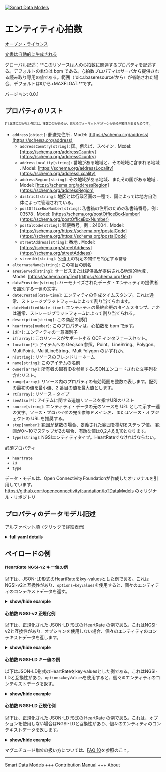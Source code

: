 <!-- 10-Header -->    
[![Smart Data Models](https://smartdatamodels.org/wp-content/uploads/2022/01/SmartDataModels_logo.png "Logo")](https://smartdatamodels.org)    
エンティティ心拍数    
=========<!-- /10-Header -->    
<!-- 15-License -->    
[オープン・ライセンス](https://github.com/smart-data-models//dataModel.OCF/blob/master/HeartRate/LICENSE.md)    
[文書は自動的に生成される](https://docs.google.com/presentation/d/e/2PACX-1vTs-Ng5dIAwkg91oTTUdt8ua7woBXhPnwavZ0FxgR8BsAI_Ek3C5q97Nd94HS8KhP-r_quD4H0fgyt3/pub?start=false&loop=false&delayms=3000#slide=id.gb715ace035_0_60)    
<!-- /15-License -->    
<!-- 20-Description -->    
グローバル記述：**このリソースは人の心拍数に関連するプロパティを記述する。デフォルトの単位は bpm である。心拍数プロパティはサーバから提供される読み取り専用の値である。範囲（'oic.r.baseresource'から）が省略された場合、デフォルトは0から+MAXFLOAT.**です。    
バージョン: 0.0.1    
<!-- /20-Description -->    
<!-- 30-PropertiesList -->    
## プロパティのリスト    
<sup><sub>[*] 属性に型がない場合は、複数の型があるか、異なるフォーマット/パターンがある可能性があるためです</sub></sup>。    
- `address[object]`: 郵送先住所  . Model: [https://schema.org/address](https://schema.org/address)	- `addressCountry[string]`: 国。例えば、スペイン  . Model: [https://schema.org/addressCountry](https://schema.org/addressCountry)    
	- `addressLocality[string]`: 番地がある地域と、その地域に含まれる地域  . Model: [https://schema.org/addressLocality](https://schema.org/addressLocality)    
	- `addressRegion[string]`: その地域がある地域、またその国がある地域  . Model: [https://schema.org/addressRegion](https://schema.org/addressRegion)    
	- `district[string]`: 地区とは行政区画の一種で、国によっては地方自治体によって管理されている。      
	- `postOfficeBoxNumber[string]`: 私書箱の住所のための私書箱番号。例：03578  . Model: [https://schema.org/postOfficeBoxNumber](https://schema.org/postOfficeBoxNumber)    
	- `postalCode[string]`: 郵便番号。例：24004  . Model: [https://schema.org/https://schema.org/postalCode](https://schema.org/https://schema.org/postalCode)    
	- `streetAddress[string]`: 番地  . Model: [https://schema.org/streetAddress](https://schema.org/streetAddress)    
	- `streetNr[string]`: 公道上の特定の物件を特定する番号      
- `alternateName[string]`: この項目の別名  - `areaServed[string]`: サービスまたは提供品が提供される地理的地域  . Model: [https://schema.org/Text](https://schema.org/Text)- `dataProvider[string]`: ハーモナイズされたデータ・エンティティの提供者を識別する一連の文字。  - `dateCreated[date-time]`: エンティティの作成タイムスタンプ。これは通常、ストレージプラットフォームによって割り当てられます。  - `dateModified[date-time]`: エンティティの最終変更のタイムスタンプ。これは通常、ストレージプラットフォームによって割り当てられる。  - `description[string]`: この商品の説明  - `heartrate[number]`: このプロパティは、心拍数を bpm で示す。  - `id[*]`: エンティティの一意識別子  - `if[array]`: このリソースがサポートする OCF インタフェースセット。  - `location[*]`: アイテムへの Geojson 参照。Point、LineString、Polygon、MultiPoint、MultiLineString、MultiPolygon のいずれか。  - `n[string]`: リソースのフレンドリーネーム  - `name[string]`: このアイテムの名前  - `owner[array]`: 所有者の固有IDを参照するJSONエンコードされた文字列を含むリスト。  - `range[array]`: リソース内のプロパティの有効範囲を整数で表します。配列の最初の値を最小値、2 番目の値を最大値とします。  - `rt[array]`: リソース・タイプ  - `seeAlso[*]`: アイテムに関する追加リソースを指すURIのリスト  - `source[string]`: エンティティ・データの元のソースを URL として示す一連の文字。ソース・プロバイダの完全修飾ドメイン名、またはソース・オブジェクトの URL を推奨する。  - `step[number]`: 範囲が整数の場合、定義された範囲を横切るステップ値。  範囲が0～10でステップが2の場合、有効な値は0,2,4,6,8,10となります。  - `type[string]`: NGSIエンティティタイプ。HeartRateでなければならない。  <!-- /30-PropertiesList -->    
<!-- 35-RequiredProperties -->    
必須プロパティ    
- `heartrate`  - `id`  - `type`  <!-- /35-RequiredProperties -->    
<!-- 40-RequiredProperties -->    
データ・モデルは、Open Connectivity Foundationが作成したオリジナルを引用しています。https://github.com/openconnectivityfoundation/IoTDataModels のオリジナル・リポジトリ    
<!-- /40-RequiredProperties -->    
<!-- 50-DataModelHeader -->    
## プロパティのデータモデル記述    
アルファベット順（クリックで詳細表示）    
<!-- /50-DataModelHeader -->    
<!-- 60-ModelYaml -->    
<details><summary><strong>full yaml details</strong></summary>      
```yaml    
HeartRate:      
  description: 'This Resource describes the Properties associated with a person''s heart rate. The unit, which is the default unit, is bpm. The heartrate Property is a read-only value that is provided by the server. When range (from ''oic.r.baseresource'') is omitted the default is 0 to +MAXFLOAT.'      
  properties:      
    address:      
      description: The mailing address      
      properties:      
        addressCountry:      
          description: 'The country. For example, Spain'      
          type: string      
          x-ngsi:      
            model: https://schema.org/addressCountry      
            type: Property      
        addressLocality:      
          description: 'The locality in which the street address is, and which is in the region'      
          type: string      
          x-ngsi:      
            model: https://schema.org/addressLocality      
            type: Property      
        addressRegion:      
          description: 'The region in which the locality is, and which is in the country'      
          type: string      
          x-ngsi:      
            model: https://schema.org/addressRegion      
            type: Property      
        district:      
          description: 'A district is a type of administrative division that, in some countries, is managed by the local government'      
          type: string      
          x-ngsi:      
            type: Property      
        postOfficeBoxNumber:      
          description: 'The post office box number for PO box addresses. For example, 03578'      
          type: string      
          x-ngsi:      
            model: https://schema.org/postOfficeBoxNumber      
            type: Property      
        postalCode:      
          description: 'The postal code. For example, 24004'      
          type: string      
          x-ngsi:      
            model: https://schema.org/https://schema.org/postalCode      
            type: Property      
        streetAddress:      
          description: The street address      
          type: string      
          x-ngsi:      
            model: https://schema.org/streetAddress      
            type: Property      
        streetNr:      
          description: Number identifying a specific property on a public street      
          type: string      
          x-ngsi:      
            type: Property      
      type: object      
      x-ngsi:      
        model: https://schema.org/address      
        type: Property      
    alternateName:      
      description: An alternative name for this item      
      type: string      
      x-ngsi:      
        type: Property      
    areaServed:      
      description: The geographic area where a service or offered item is provided      
      type: string      
      x-ngsi:      
        model: https://schema.org/Text      
        type: Property      
    dataProvider:      
      description: A sequence of characters identifying the provider of the harmonised data entity      
      type: string      
      x-ngsi:      
        type: Property      
    dateCreated:      
      description: Entity creation timestamp. This will usually be allocated by the storage platform      
      format: date-time      
      type: string      
      x-ngsi:      
        type: Property      
    dateModified:      
      description: Timestamp of the last modification of the entity. This will usually be allocated by the storage platform      
      format: date-time      
      type: string      
      x-ngsi:      
        type: Property      
    description:      
      description: A description of this item      
      type: string      
      x-ngsi:      
        type: Property      
    heartrate:      
      description: This Property describes the heart rate in bpm      
      minimum: 0      
      readOnly: true      
      type: number      
      x-ngsi:      
        type: Property      
    id:      
      anyOf:      
        - description: Identifier format of any NGSI entity      
          maxLength: 256      
          minLength: 1      
          pattern: ^[\w\-\.\{\}\$\+\*\[\]`|~^@!,:\\]+$      
          type: string      
          x-ngsi:      
            type: Property      
        - description: Identifier format of any NGSI entity      
          format: uri      
          type: string      
          x-ngsi:      
            type: Property      
      description: Unique identifier of the entity      
      x-ngsi:      
        type: Property      
    if:      
      description: The OCF Interface set supported by this Resource      
      items:      
        enum:      
          - oic.if.s      
          - oic.if.baseline      
        type: string      
      minItems: 1      
      readOnly: true      
      type: array      
      uniqueItems: true      
      x-ngsi:      
        type: Property      
    location:      
      description: 'Geojson reference to the item. It can be Point, LineString, Polygon, MultiPoint, MultiLineString or MultiPolygon'      
      oneOf:      
        - description: Geojson reference to the item. Point      
          properties:      
            bbox:      
              items:      
                type: number      
              minItems: 4      
              type: array      
            coordinates:      
              items:      
                type: number      
              minItems: 2      
              type: array      
            type:      
              enum:      
                - Point      
              type: string      
          required:      
            - type      
            - coordinates      
          title: GeoJSON Point      
          type: object      
          x-ngsi:      
            type: GeoProperty      
        - description: Geojson reference to the item. LineString      
          properties:      
            bbox:      
              items:      
                type: number      
              minItems: 4      
              type: array      
            coordinates:      
              items:      
                items:      
                  type: number      
                minItems: 2      
                type: array      
              minItems: 2      
              type: array      
            type:      
              enum:      
                - LineString      
              type: string      
          required:      
            - type      
            - coordinates      
          title: GeoJSON LineString      
          type: object      
          x-ngsi:      
            type: GeoProperty      
        - description: Geojson reference to the item. Polygon      
          properties:      
            bbox:      
              items:      
                type: number      
              minItems: 4      
              type: array      
            coordinates:      
              items:      
                items:      
                  items:      
                    type: number      
                  minItems: 2      
                  type: array      
                minItems: 4      
                type: array      
              type: array      
            type:      
              enum:      
                - Polygon      
              type: string      
          required:      
            - type      
            - coordinates      
          title: GeoJSON Polygon      
          type: object      
          x-ngsi:      
            type: GeoProperty      
        - description: Geojson reference to the item. MultiPoint      
          properties:      
            bbox:      
              items:      
                type: number      
              minItems: 4      
              type: array      
            coordinates:      
              items:      
                items:      
                  type: number      
                minItems: 2      
                type: array      
              type: array      
            type:      
              enum:      
                - MultiPoint      
              type: string      
          required:      
            - type      
            - coordinates      
          title: GeoJSON MultiPoint      
          type: object      
          x-ngsi:      
            type: GeoProperty      
        - description: Geojson reference to the item. MultiLineString      
          properties:      
            bbox:      
              items:      
                type: number      
              minItems: 4      
              type: array      
            coordinates:      
              items:      
                items:      
                  items:      
                    type: number      
                  minItems: 2      
                  type: array      
                minItems: 2      
                type: array      
              type: array      
            type:      
              enum:      
                - MultiLineString      
              type: string      
          required:      
            - type      
            - coordinates      
          title: GeoJSON MultiLineString      
          type: object      
          x-ngsi:      
            type: GeoProperty      
        - description: Geojson reference to the item. MultiLineString      
          properties:      
            bbox:      
              items:      
                type: number      
              minItems: 4      
              type: array      
            coordinates:      
              items:      
                items:      
                  items:      
                    items:      
                      type: number      
                    minItems: 2      
                    type: array      
                  minItems: 4      
                  type: array      
                type: array      
              type: array      
            type:      
              enum:      
                - MultiPolygon      
              type: string      
          required:      
            - type      
            - coordinates      
          title: GeoJSON MultiPolygon      
          type: object      
          x-ngsi:      
            type: GeoProperty      
      x-ngsi:      
        type: GeoProperty      
    n:      
      description: Friendly name of the Resource      
      maxLength: 64      
      readOnly: true      
      type: string      
      x-ngsi:      
        type: Property      
    name:      
      description: The name of this item      
      type: string      
      x-ngsi:      
        type: Property      
    owner:      
      description: A List containing a JSON encoded sequence of characters referencing the unique Ids of the owner(s)      
      items:      
        anyOf:      
          - description: Identifier format of any NGSI entity      
            maxLength: 256      
            minLength: 1      
            pattern: ^[\w\-\.\{\}\$\+\*\[\]`|~^@!,:\\]+$      
            type: string      
            x-ngsi:      
              type: Property      
          - description: Identifier format of any NGSI entity      
            format: uri      
            type: string      
            x-ngsi:      
              type: Property      
        description: Unique identifier of the entity      
        x-ngsi:      
          type: Property      
      type: array      
      x-ngsi:      
        type: Property      
    range:      
      description: 'The valid range for the Property in the Resource as an integer. The first value in the array is the minimum value, the second value in the array is the maximum value'      
      items:      
        type: integer      
      maxItems: 2      
      minItems: 2      
      readOnly: true      
      type: array      
      x-ngsi:      
        type: Property      
    rt:      
      description: The Resource Type      
      items:      
        enum:      
          - oic.r.heartrate      
        type: string      
      minItems: 1      
      readOnly: true      
      type: array      
      uniqueItems: true      
      x-ngsi:      
        type: Property      
    seeAlso:      
      description: list of uri pointing to additional resources about the item      
      oneOf:      
        - items:      
            format: uri      
            type: string      
          minItems: 1      
          type: array      
        - format: uri      
          type: string      
      x-ngsi:      
        type: Property      
    source:      
      description: 'A sequence of characters giving the original source of the entity data as a URL. Recommended to be the fully qualified domain name of the source provider, or the URL to the source object'      
      type: string      
      x-ngsi:      
        type: Property      
    step:      
      description: 'Step value across the defined range when the range is an integer.  This is the increment for valid values across the range; so if range is 0..10 and step is 2 then valid values are 0,2,4,6,8,10'      
      readOnly: true      
      type: number      
      x-ngsi:      
        type: Property      
    type:      
      description: NGSI entity type. It has to be HeartRate      
      enum:      
        - HeartRate      
      type: string      
      x-ngsi:      
        type: Property      
  required:      
    - heartrate      
    - id      
    - type      
  type: object      
  x-derived-from: https://raw.githubusercontent.com/openconnectivityfoundation/IoTDataModels/master/HeartRate.swagger.json      
  x-disclaimer: 'Redistribution and use in source and binary forms, with or without modification, are permitted  provided that the license conditions are met. Copyleft (c) 2022 Contributors to Smart Data Models Program'      
  x-license-url: https://github.com/smart-data-models/dataModel.OCF/blob/master/HeartRate/LICENSE.md      
  x-model-schema: https://smart-data-models.github.io/dataModel.OCF/HeartRate/schema.json      
  x-model-tags: OCF      
  x-version: 0.0.1      
```    
</details>      
<!-- /60-ModelYaml -->    
<!-- 70-MiddleNotes -->    
<!-- /70-MiddleNotes -->    
<!-- 80-Examples -->    
## ペイロードの例    
#### HeartRate NGSI-v2 キー値の例    
以下は、JSON-LD形式のHeartRateをkey-valuesとした例である。これはNGSI-v2と互換性があり、`options=keyValues`を使用すると、個々のエンティティのコンテキストデータを返す。    
<details><summary><strong>show/hide example</strong></summary>      
```json  
{  
  "id": "urn:ngsi-ld:HeartRate:id:ZQCH:19903717",  
  "dateCreated": "1987-10-11T05:53:15Z",  
  "dateModified": "1977-06-30T00:04:38Z",  
  "source": "Worry",  
  "name": "Discover agent expect do parent social as.",  
  "alternateName": "Such Mr military only.",  
  "description": "Deal century live your four. Learn purpose against always over step. Really parent plant reflect man. Director kitchen campaign plan.",  
  "dataProvider": "Make general animal ten. Change listen activity subject prepare many.",  
  "owner": [  
    "urn:ngsi-ld:HeartRate:items:HXBP:54976394",  
    "urn:ngsi-ld:HeartRate:items:PQZZ:08108911"  
  ],  
  "seeAlso": [  
    "urn:ngsi-ld:HeartRate:items:YXOE:93796375"  
  ],  
  "location": {  
    "type": "Point",  
    "coordinates": [  
      -59.0235675,  
      95.827935  
    ]  
  },  
  "address": {  
    "streetAddress": "Go trial easy if happen. Ball degree story bit. Short newspaper that threat.",  
    "addressLocality": "Person fish development industry consumer property. Eight call too Mrs.",  
    "addressRegion": "Cold consumer site. Carry minute positive.",  
    "addressCountry": "Policy call prod",  
    "postalCode": "Relate evening fly beat town. Stay sing including treatment.",  
    "postOfficeBoxNumber": "College job film coach professor k",  
    "streetNr": "One unit per above least check. Must international we. Quickly perhaps bed cold.",  
    "district": "Power bed opportunity. Information can his"  
  },  
  "areaServed": "Herself yard democratic common nor. Color personal evening throughout skin management itself stage. Too in employee rule.",  
  "heartrate": 864,  
  "rt": [  
    "oic.r.heartrate"  
  ],  
  "n": "Else memory if",  
  "if": [  
    "oic.if.s"  
  ],  
  "range": [  
    864,  
    864  
  ],  
  "step": 864,  
  "type": "HeartRate"  
}  
```  
</details>    
#### 心拍数 NGSI-v2 正規化例    
以下は、正規化された JSON-LD 形式の HeartRate の例である。これはNGSI-v2と互換性があり、オプションを使用しない場合、個々のエンティティのコンテキストデータを返します。    
<details><summary><strong>show/hide example</strong></summary>      
```json  
{  
  "id": "urn:ngsi-ld:HeartRate:id:ZQCH:19903717",  
  "dateCreated": {  
    "type": "DateTime",  
    "value": "1987-10-11T05:53:15Z"  
  },  
  "dateModified": {  
    "type": "DateTime",  
    "value": "1977-06-30T00:04:38Z"  
  },  
  "source": {  
    "type": "Text",  
    "value": "Worry"  
  },  
  "name": {  
    "type": "Text",  
    "value": "Discover agent expect do parent social as."  
  },  
  "alternateName": {  
    "type": "Text",  
    "value": "Such Mr military only."  
  },  
  "description": {  
    "type": "Text",  
    "value": "Deal century live your four. Learn purpose against always over step. Really parent plant reflect man. Director kitchen campaign plan."  
  },  
  "dataProvider": {  
    "type": "Text",  
    "value": "Make general animal ten. Change listen activity subject prepare many."  
  },  
  "owner": {  
    "type": "StructuredValue",  
    "value": [  
      "urn:ngsi-ld:HeartRate:items:HXBP:54976394",  
      "urn:ngsi-ld:HeartRate:items:PQZZ:08108911"  
    ]  
  },  
  "seeAlso": {  
    "type": "StructuredValue",  
    "value": [  
      "urn:ngsi-ld:HeartRate:items:YXOE:93796375"  
    ]  
  },  
  "location": {  
    "type": "geo:json",  
    "value": {  
      "type": "Point",  
      "coordinates": [  
        -59.0235675,  
        95.827935  
      ]  
    }  
  },  
  "address": {  
    "type": "StructuredValue",  
    "value": {  
      "streetAddress": "Go trial easy if happen. Ball degree story bit. Short newspaper that threat.",  
      "addressLocality": "Person fish development industry consumer property. Eight call too Mrs.",  
      "addressRegion": "Cold consumer site. Carry minute positive.",  
      "addressCountry": "Policy call prod",  
      "postalCode": "Relate evening fly beat town. Stay sing including treatment.",  
      "postOfficeBoxNumber": "College job film coach professor k",  
      "streetNr": "One unit per above least check. Must international we. Quickly perhaps bed cold.",  
      "district": "Power bed opportunity. Information can his"  
    }  
  },  
  "areaServed": {  
    "type": "Text",  
    "value": "Herself yard democratic common nor. Color personal evening throughout skin management itself stage. Too in employee rule."  
  },  
  "heartrate": {  
    "type": "Number",  
    "value": 864  
  },  
  "rt": {  
    "type": "StructuredValue",  
    "value": [  
      "oic.r.heartrate"  
    ]  
  },  
  "n": {  
    "type": "Text",  
    "value": "Else memory if"  
  },  
  "if": {  
    "type": "StructuredValue",  
    "value": [  
      "oic.if.s"  
    ]  
  },  
  "range": {  
    "type": "StructuredValue",  
    "value": [  
      864,  
      864  
    ]  
  },  
  "step": {  
    "type": "Number",  
    "value": 864  
  },  
  "type": "HeartRate"  
}  
```  
</details>    
#### 心拍数 NGSI-LD キー値の例    
以下はJSON-LD形式のHeartRateをkey-valuesとした例である。これはNGSI-LDと互換性があり、`options=keyValues`を使用すると、個々のエンティティのコンテキストデータを返す。    
<details><summary><strong>show/hide example</strong></summary>      
```json  
{  
  "id": "urn:ngsi-ld:HeartRate:id:ZQCH:19903717",  
  "dateCreated": "1987-10-11T05:53:15Z",  
  "dateModified": "1977-06-30T00:04:38Z",  
  "source": "Worry",  
  "name": "Discover agent expect do parent social as.",  
  "alternateName": "Such Mr military only.",  
  "description": "Deal century live your four. Learn purpose against always over step. Really parent plant reflect man. Director kitchen campaign plan.",  
  "dataProvider": "Make general animal ten. Change listen activity subject prepare many.",  
  "owner": [  
    "urn:ngsi-ld:HeartRate:items:HXBP:54976394",  
    "urn:ngsi-ld:HeartRate:items:PQZZ:08108911"  
  ],  
  "seeAlso": [  
    "urn:ngsi-ld:HeartRate:items:YXOE:93796375"  
  ],  
  "location": {  
    "type": "Point",  
    "coordinates": [  
      -59.0235675,  
      95.827935  
    ]  
  },  
  "address": {  
    "streetAddress": "Go trial easy if happen. Ball degree story bit. Short newspaper that threat.",  
    "addressLocality": "Person fish development industry consumer property. Eight call too Mrs.",  
    "addressRegion": "Cold consumer site. Carry minute positive.",  
    "addressCountry": "Policy call prod",  
    "postalCode": "Relate evening fly beat town. Stay sing including treatment.",  
    "postOfficeBoxNumber": "College job film coach professor k",  
    "streetNr": "One unit per above least check. Must international we. Quickly perhaps bed cold.",  
    "district": "Power bed opportunity. Information can his"  
  },  
  "areaServed": "Herself yard democratic common nor. Color personal evening throughout skin management itself stage. Too in employee rule.",  
  "heartrate": 864,  
  "rt": [  
    "oic.r.heartrate"  
  ],  
  "n": "Else memory if",  
  "if": [  
    "oic.if.s"  
  ],  
  "range": [  
    864,  
    864  
  ],  
  "step": 864,  
  "type": "HeartRate",  
  "@context": [  
    "https://smartdatamodels.org/context.jsonld"  
  ]  
}  
```  
</details>    
#### 心拍数 NGSI-LD 正規化例    
以下は、正規化された JSON-LD 形式の HeartRate の例である。これは、オプションを使用しない場合はNGSI-LDと互換性があり、個々のエンティティのコンテキストデータを返します。    
<details><summary><strong>show/hide example</strong></summary>      
```json  
{  
    "id": "urn:ngsi-ld:HeartRate:id:ZQCH:19903717",  
    "dateCreated": {  
        "type": "Property",  
        "value": {  
            "@type": "DateTime",  
            "@value": "1987-10-11T05:53:15Z"  
        }  
    },  
    "dateModified": {  
        "type": "Property",  
        "value": {  
            "@type": "DateTime",  
            "@value": "1977-06-30T00:04:38Z"  
        }  
    },  
    "source": {  
        "type": "Property",  
        "value": "Worry"  
    },  
    "name": {  
        "type": "Property",  
        "value": "Discover agent expect do parent social as."  
    },  
    "alternateName": {  
        "type": "Property",  
        "value": "Such Mr military only."  
    },  
    "description": {  
        "type": "Property",  
        "value": "Deal century live your four. Learn purpose against always over step. Really parent plant reflect man. Director kitchen campaign plan."  
    },  
    "dataProvider": {  
        "type": "Property",  
        "value": "Make general animal ten. Change listen activity subject prepare many."  
    },  
    "owner": {  
        "type": "Property",  
        "value": [  
            "urn:ngsi-ld:HeartRate:items:HXBP:54976394",  
            "urn:ngsi-ld:HeartRate:items:PQZZ:08108911"  
        ]  
    },  
    "seeAlso": {  
        "type": "Property",  
        "value": [  
            "urn:ngsi-ld:HeartRate:items:YXOE:93796375"  
        ]  
    },  
    "location": {  
        "type": "GeoProperty",  
        "value": {  
            "type": "Point",  
            "coordinates": [  
                -59.0235675,  
                95.827935  
            ]  
        }  
    },  
    "address": {  
        "type": "Property",  
        "value": {  
            "streetAddress": "Go trial easy if happen. Ball degree story bit. Short newspaper that threat.",  
            "addressLocality": "Person fish development industry consumer property. Eight call too Mrs.",  
            "addressRegion": "Cold consumer site. Carry minute positive.",  
            "addressCountry": "Policy call prod",  
            "postalCode": "Relate evening fly beat town. Stay sing including treatment.",  
            "postOfficeBoxNumber": "College job film coach professor k",  
            "streetNr": "One unit per above least check. Must international we. Quickly perhaps bed cold.",  
            "district": "Power bed opportunity. Information can his"  
        }  
    },  
    "areaServed": {  
        "type": "Property",  
        "value": "Herself yard democratic common nor. Color personal evening throughout skin management itself stage. Too in employee rule."  
    },  
    "heartrate": {  
        "type": "Property",  
        "value": 864  
    },  
    "rt": {  
        "type": "Property",  
        "value": [  
            "oic.r.heartrate"  
        ]  
    },  
    "n": {  
        "type": "Property",  
        "value": "Else memory if"  
    },  
    "if": {  
        "type": "Property",  
        "value": [  
            "oic.if.s"  
        ]  
    },  
    "range": {  
        "type": "Property",  
        "value": [  
            864,  
            864  
        ]  
    },  
    "step": {  
        "type": "Property",  
        "value": 864  
    },  
    "type": "HeartRate",  
    "@context": [  
        "https://smartdatamodels.org/context.jsonld"  
    ]  
}  
```  
</details><!-- /80-Examples -->    
<!-- 90-FooterNotes -->    
<!-- /90-FooterNotes -->    
<!-- 95-Units -->    
マグニチュード単位の扱い方については、[FAQ 10](https://smartdatamodels.org/index.php/faqs/)を参照のこと。    
<!-- /95-Units -->    
<!-- 97-LastFooter -->    
---    
[Smart Data Models](https://smartdatamodels.org) +++ [Contribution Manual](https://bit.ly/contribution_manual) +++ [About](https://bit.ly/Introduction_SDM)<!-- /97-LastFooter -->    
